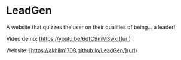 # LeadGen
A website that quizzes the user on their qualities of being... a leader!

Video demo: [https://youtu.be/6dfC9mM3wkI](url)

Website: [https://akhilm1708.github.io/LeadGen/](url)
